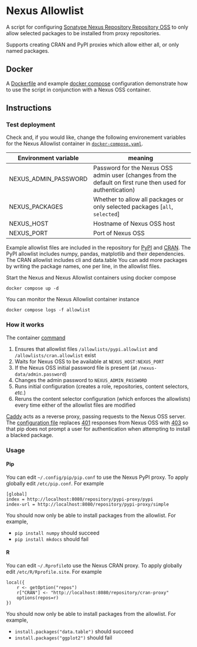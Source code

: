 # Nexus Allowlist

A script for configuring [Sonatype Nexus Repository Repository OSS](https://github.com/sonatype/nexus-public) to only allow selected packages to be installed from proxy repositories.

Supports creating CRAN and PyPI proxies which allow either all, or only named packages.

## Docker

A [Dockerfile](Dockerfile) and example [docker compose](docker-compose.yaml) configuration demonstrate how to use the script in conjunction with a Nexus OSS container.

## Instructions

### Test deployment

Check and, if you would like, change the following environement variables for the Nexus Allowlist container in [`docker-compose.yaml`](./docker-compose.yaml).

| Environment variable | meaning                                                                                                     |
|----------------------|-------------------------------------------------------------------------------------------------------------|
| NEXUS_ADMIN_PASSWORD | Password for the Nexus OSS admin user (changes from the default on first rune then used for authentication) |
| NEXUS_PACKAGES       | Whether to allow all packages or only selected packages [`all`, `selected`]                                 |
| NEXUS_HOST           | Hostname of Nexus OSS host                                                                                  |
| NEXUS_PORT           | Port of Nexus OSS                                                                                           |

Example allowlist files are included in the repository for [PyPI](allowlists/pypi.allowlist) and [CRAN](allowlists/cran.allowlist).
The PyPI allowlist includes numpy, pandas, matplotlib and their dependencies.
The CRAN allowlist includes cli and data.table
You can add more packages by writing the package names, one per line, in the allowlist files.

Start the Nexus and Nexus Allowlist containers using docker compose

```
docker compose up -d
```

You can monitor the Nexus Allowlist container instance

```
docker compose logs -f allowlist
```

### How it works

The container [command](entrypoint.sh)

1. Ensures that allowlist files `/allowlists/pypi.allowlist` and `/allowlists/cran.allowlist` exist
1. Waits for Nexus OSS to be available at `NEXUS_HOST:NEXUS_PORT`
1. If the Nexus OSS initial password file is present (at `/nexus-data/admin.password`)
  1. Changes the admin password to `NEXUS_ADMIN_PASSWORD`
  1. Runs initial configuration (creates a role, repositories, content selectors, _etc._)
1. Reruns the content selector configuration (which enforces the allowlists) every time either of the allowlist files are modified

[Caddy](https://caddyserver.com/) acts as a reverse proxy, passing requests to the Nexus OSS server.
The [configuration file](Caddyfile) replaces [401](https://developer.mozilla.org/en-US/docs/Web/HTTP/Status/401) responses from Nexus OSS with [403](https://developer.mozilla.org/en-US/docs/Web/HTTP/Status/403) so that pip does not prompt a user for authentication when attempting to install a blacked package.

### Usage

#### Pip

You can edit `~/.config/pip/pip.conf` to use the Nexus PyPI proxy.
To apply globally edit `/etc/pip.conf`.
For example

```
[global]
index = http://localhost:8080/repository/pypi-proxy/pypi
index-url = http://localhost:8080/repository/pypi-proxy/simple
```

You should now only be able to install packages from the allowlist.
For example,

- `pip install numpy` should succeed
- `pip install mkdocs` should fail

#### R

You can edit `~/.Rprofile`to use the Nexus CRAN proxy.
To apply globally edit `/etc/R/Rprofile.site`.
For example

```
local({
    r <- getOption("repos")
    r["CRAN"] <- "http://localhost:8080/repository/cran-proxy"
    options(repos=r)
})
```
You should now only be able to install packages from the allowlist.
For example,

- `install.packages("data.table")` should succeed
- `install.packages("ggplot2")` should fail
